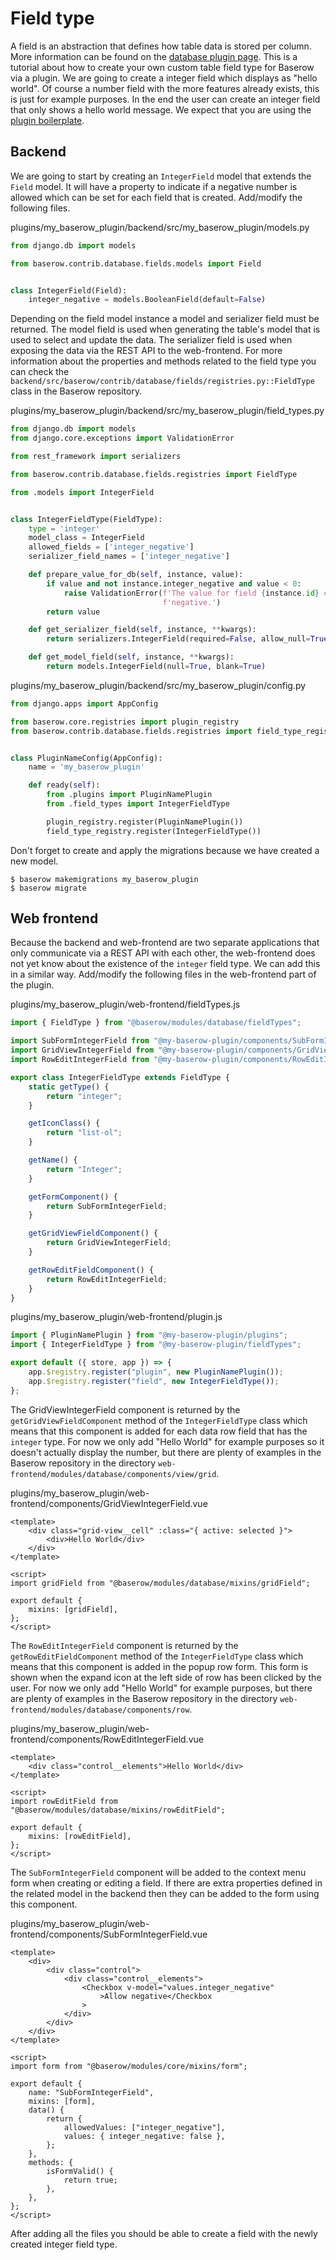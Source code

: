 # Field type

A field is an abstraction that defines how table data is stored per column. More
information can be found on the
[database plugin page](../getting-started/database-plugin.md). This is a tutorial about
how to create your own custom table field type for Baserow via a plugin. We are going to
create a integer field which displays as "hello world". Of course a number field with
the more features already exists, this is just for example purposes. In the end the user
can create an integer field that only shows a hello world message. We expect that you
are using the [plugin boilerplate](./boilerplate.md).

## Backend

We are going to start by creating an `IntegerField` model that extends the `Field`
model. It will have a property to indicate if a negative number is allowed which can be
set for each field that is created. Add/modify the following files.

plugins/my_baserow_plugin/backend/src/my_baserow_plugin/models.py

```python
from django.db import models

from baserow.contrib.database.fields.models import Field


class IntegerField(Field):
    integer_negative = models.BooleanField(default=False)

```

Depending on the field model instance a model and serializer field must be returned. The
model field is used when generating the table's model that is used to select and update
the data. The serializer field is used when exposing the data via the REST API to the
web-frontend. For more information about the properties and methods related to the field
type you can check the
`backend/src/baserow/contrib/database/fields/registries.py::FieldType` class in the
Baserow repository.

plugins/my_baserow_plugin/backend/src/my_baserow_plugin/field_types.py

```python
from django.db import models
from django.core.exceptions import ValidationError

from rest_framework import serializers

from baserow.contrib.database.fields.registries import FieldType

from .models import IntegerField


class IntegerFieldType(FieldType):
    type = 'integer'
    model_class = IntegerField
    allowed_fields = ['integer_negative']
    serializer_field_names = ['integer_negative']

    def prepare_value_for_db(self, instance, value):
        if value and not instance.integer_negative and value < 0:
            raise ValidationError(f'The value for field {instance.id} cannot be '
                                  f'negative.')
        return value

    def get_serializer_field(self, instance, **kwargs):
        return serializers.IntegerField(required=False, allow_null=True)

    def get_model_field(self, instance, **kwargs):
        return models.IntegerField(null=True, blank=True)
```

plugins/my_baserow_plugin/backend/src/my_baserow_plugin/config.py

```python
from django.apps import AppConfig

from baserow.core.registries import plugin_registry
from baserow.contrib.database.fields.registries import field_type_registry


class PluginNameConfig(AppConfig):
    name = 'my_baserow_plugin'

    def ready(self):
        from .plugins import PluginNamePlugin
        from .field_types import IntegerFieldType

        plugin_registry.register(PluginNamePlugin())
        field_type_registry.register(IntegerFieldType())
```

Don't forget to create and apply the migrations because we have created a new model.

```
$ baserow makemigrations my_baserow_plugin
$ baserow migrate
```

## Web frontend

Because the backend and web-frontend are two separate applications that only communicate
via a REST API with each other, the web-frontend does not yet know about the existence
of the `integer` field type. We can add this in a similar way. Add/modify the following
files in the web-frontend part of the plugin.

plugins/my_baserow_plugin/web-frontend/fieldTypes.js

```javascript
import { FieldType } from "@baserow/modules/database/fieldTypes";

import SubFormIntegerField from "@my-baserow-plugin/components/SubFormIntegerField";
import GridViewIntegerField from "@my-baserow-plugin/components/GridViewIntegerField";
import RowEditIntegerField from "@my-baserow-plugin/components/RowEditIntegerField";

export class IntegerFieldType extends FieldType {
    static getType() {
        return "integer";
    }

    getIconClass() {
        return "list-ol";
    }

    getName() {
        return "Integer";
    }

    getFormComponent() {
        return SubFormIntegerField;
    }

    getGridViewFieldComponent() {
        return GridViewIntegerField;
    }

    getRowEditFieldComponent() {
        return RowEditIntegerField;
    }
}
```

plugins/my_baserow_plugin/web-frontend/plugin.js

```javascript
import { PluginNamePlugin } from "@my-baserow-plugin/plugins";
import { IntegerFieldType } from "@my-baserow-plugin/fieldTypes";

export default ({ store, app }) => {
    app.$registry.register("plugin", new PluginNamePlugin());
    app.$registry.register("field", new IntegerFieldType());
};
```

The GridViewIntegerField component is returned by the `getGridViewFieldComponent`
method of the `IntegerFieldType` class which means that this component is added for each
data row field that has the `integer` type. For now we only add "Hello World" for
example purposes so it doesn't actually display the number, but there are plenty of
examples in the Baserow repository in the directory
`web-frontend/modules/database/components/view/grid`.

plugins/my_baserow_plugin/web-frontend/components/GridViewIntegerField.vue

```vue
<template>
    <div class="grid-view__cell" :class="{ active: selected }">
        <div>Hello World</div>
    </div>
</template>

<script>
import gridField from "@baserow/modules/database/mixins/gridField";

export default {
    mixins: [gridField],
};
</script>
```

The `RowEditIntegerField` component is returned by the `getRowEditFieldComponent`
method of the `IntegerFieldType` class which means that this component is added in the
popup row form. This form is shown when the expand icon at the left side of row has been
clicked by the user. For now we only add "Hello World" for example purposes, but there
are plenty of examples in the Baserow repository in the
directory `web-frontend/modules/database/components/row`.

plugins/my_baserow_plugin/web-frontend/components/RowEditIntegerField.vue

```vue
<template>
    <div class="control__elements">Hello World</div>
</template>

<script>
import rowEditField from "@baserow/modules/database/mixins/rowEditField";

export default {
    mixins: [rowEditField],
};
</script>
```

The `SubFormIntegerField` component will be added to the context menu form when creating
or editing a field. If there are extra properties defined in the related model in the
backend then they can be added to the form using this component.

plugins/my_baserow_plugin/web-frontend/components/SubFormIntegerField.vue

```vue
<template>
    <div>
        <div class="control">
            <div class="control__elements">
                <Checkbox v-model="values.integer_negative"
                    >Allow negative</Checkbox
                >
            </div>
        </div>
    </div>
</template>

<script>
import form from "@baserow/modules/core/mixins/form";

export default {
    name: "SubFormIntegerField",
    mixins: [form],
    data() {
        return {
            allowedValues: ["integer_negative"],
            values: { integer_negative: false },
        };
    },
    methods: {
        isFormValid() {
            return true;
        },
    },
};
</script>
```

After adding all the files you should be able to create a field with the newly created
integer field type.
